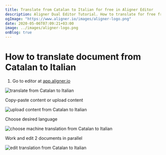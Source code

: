 ```yaml
---
title: Translate from Catalan to Italian for free in Aligner Editor
description: Aligner Dual Editor Tutorial. How to translate for free from Catalan to Italian. Aligner is multilingual document management platform. 
ogImage: "https://www.aligner.io/images/aligner-logo.png"
date: 2020-05-06T07:09:21+03:00
image: ../images/aligner-logo.png
onBlog: true
---
```


# How to translate document from Catalan to Italian

1. Go to editor at [app.aligner.io](https://app.aligner.io "Aligner App web page")

![translate from Catalan to Italian](../aligner-blank-editor.png "translate from Catalan to Italian")

Copy-paste content or upload content

![upload content from Catalan to Italian](../aligner-uploaded-document.png "upload content from Catalan to Italian")

Choose desired language

![choose machine translation from Catalan to Italian](../aligner-language-dropdown.png "choose machine translation from Catalan to Italian")

Work and edit 2 documents in parallel

![edit translation from Catalan to Italian](../aligner-double-sitded-editor.png "edit translation from Catalan to Italian")

